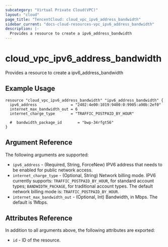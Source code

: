 ```yaml
---
subcategory: "Virtual Private Cloud(VPC)"
layout: "cloud"
page_title: "TencentCloud: cloud_vpc_ipv6_address_bandwidth"
sidebar_current: "docs-cloud-resources-vpc_ipv6_address_bandwidth"
description: |-
  Provides a resource to create a ipv6_address_bandwidth
---
```


# cloud_vpc_ipv6_address_bandwidth

Provides a resource to create a ipv6_address_bandwidth

## Example Usage

```hcl
resource "cloud_vpc_ipv6_address_bandwidth" "ipv6_address_bandwidth" {
  ipv6_address               = "2402:4e00:1019:9400:0:9905:a90b:2ef0"
  internet_max_bandwidth_out = 6
  internet_charge_type       = "TRAFFIC_POSTPAID_BY_HOUR"

  #  bandwidth_package_id       = "bwp-34rfgt56"
}
```

## Argument Reference

The following arguments are supported:

* `ipv6_address` - (Required, String, ForceNew) IPV6 address that needs to be enabled for public network access.
* `internet_charge_type` - (Optional, String) Network billing mode. IPV6 currently supports: `TRAFFIC_POSTPAID_BY_HOUR`, for standard account types; `BANDWIDTH_PACKAGE`, for traditional account types. The default network billing mode is: `TRAFFIC_POSTPAID_BY_HOUR`.
* `internet_max_bandwidth_out` - (Optional, Int) Bandwidth, in Mbps. The default is 1Mbps.

## Attributes Reference

In addition to all arguments above, the following attributes are exported:

* `id` - ID of the resource.



